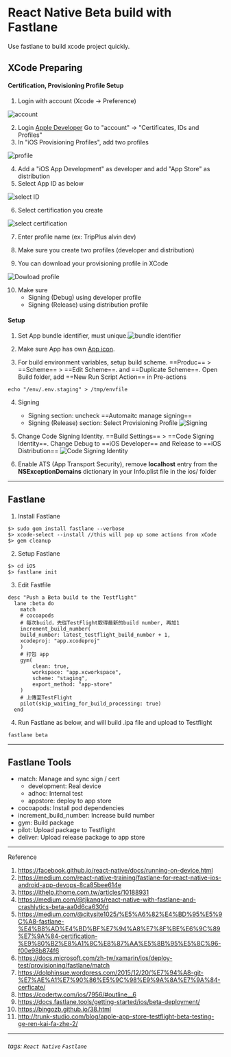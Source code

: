 React Native Beta build with Fastlane
===
Use fastlane to build xcode project quickly.

## XCode Preparing
#### Certification, Provisioning Profile Setup

1. Login with account (Xcode -> Preference)

![account](https://i.imgur.com/wiCEo78.png)

2. Login [Apple Developer](https://developer.apple.com/)
Go to "account" -> "Certificates, IDs and Profiles"
3. In "iOS Provisioning Profiles", add two profiles

![profile](https://i.imgur.com/uGnw3ZY.png)

4. Add a "iOS App Development" as developer and add "App Store" as distribution
5. Select App ID as below

![select ID](https://i.imgur.com/gzEcAiO.png)

6. Select certification you create

![select certification](https://i.imgur.com/gknzvGS.png)

7. Enter profile name (ex: TripPlus alvin dev)
8. Make sure you create two profiles (developer and distribution)

9. You can download your provisioning profile in XCode

![Dowload profile](https://i.imgur.com/JADGZ83.png)

10. Make sure 
    * Signing (Debug) using developer profile
    * Signing (Release) using distribution profile

#### Setup

1. Set App bundle identifier, must unique.![bundle identifier](https://i.imgur.com/ZXvy5FR.png)

2. Make sure App has own [App icon](https://makeappicon.com/). 

3. For build environment variables, setup build scheme. ==Produc== > ==Scheme== > ==Edit Scheme==. and ==Duplicate Scheme==. Open Build folder, add ==New Run Script Action== in Pre-actions
```
echo "/env/.env.staging" > /tmp/envfile
```

4. Signing
    * Signing section: uncheck ==Automaitc manage signing==
    * Signing (Release) section: Select Provisioning Profile
![Signing](https://i.imgur.com/7K1g50Y.png)

5. Change Code Signing Identity. ==Build Settings== > ==Code Signing Identity==. Change Debug to ==iOS Developer== and Release to ==iOS Distribution==
![Code Signing Identity](https://i.imgur.com/5Stf1L2.png)

6. Enable ATS (App Transport Security), remove **localhost** entry from the **NSExceptionDomains** dictionary in your Info.plist file in the ios/ folder

---
## Fastlane
1. Install Fastlane
```
$> sudo gem install fastlane --verbose
$> xcode-select --install //this will pop up some actions from xCode
$> gem cleanup
```

2. Setup Fastlane
```
$> cd iOS
$> fastlane init
```

3. Edit Fastfile
```
desc "Push a Beta build to the Testflight"
  lane :beta do
    match
    # cocoapods
    # 每次build，先從TestFlight取得最新的build number, 再加1
    increment_build_number(
    build_number: latest_testflight_build_number + 1,
    xcodeproj: "app.xcodeproj"
    )
    # 打包 app
    gym(
        clean: true,
        workspace: "app.xcworkspace",
        scheme: "staging",
        export_method: "app-store"
    )
    # 上傳至TestFlight
    pilot(skip_waiting_for_build_processing: true)
  end
```

4. Run Fastlane as below, and will build .ipa file and upload to Testflight
```
fastlane beta
```
---

## Fastlane Tools
- match: Manage and sync sign / cert 
    * development: Real device
    * adhoc: Internal test
    * appstore: deploy to app store
- cocoapods: Install pod dependencies
- increment_build_number: Increase build number
- gym: Build package
- pilot: Upload package to Testflight
- deliver: Upload release package to app store

---

Reference
1. https://facebook.github.io/react-native/docs/running-on-device.html
2. https://medium.com/react-native-training/fastlane-for-react-native-ios-android-app-devops-8ca85bee614e
3. https://ithelp.ithome.com.tw/articles/10188931
4. https://medium.com/@tjkangs/react-native-with-fastlane-and-crashlytics-beta-aa0d6ca630fd
5. https://medium.com/@citysite1025/%E5%A6%82%E4%BD%95%E5%9C%A8-fastlane-%E4%B8%AD%E4%BD%BF%E7%94%A8%E7%8F%BE%E6%9C%89%E7%9A%84-certification-%E9%80%B2%E8%A1%8C%E8%87%AA%E5%8B%95%E5%8C%96-f00e98b874f6
6. https://docs.microsoft.com/zh-tw/xamarin/ios/deploy-test/provisioning/fastlane/match
7. https://dolphinsue.wordpress.com/2015/12/20/%E7%94%A8-git-%E7%AE%A1%E7%90%86%E5%9C%98%E9%9A%8A%E7%9A%84-cerficate/
8. https://codertw.com/ios/7956/#outline__6
9. https://docs.fastlane.tools/getting-started/ios/beta-deployment/
10. https://bingozb.github.io/38.html
11. http://trunk-studio.com/blog/apple-app-store-testflight-beta-testing-ge-ren-kai-fa-zhe-2/

---

###### tags: `React Native` `Fastlane`